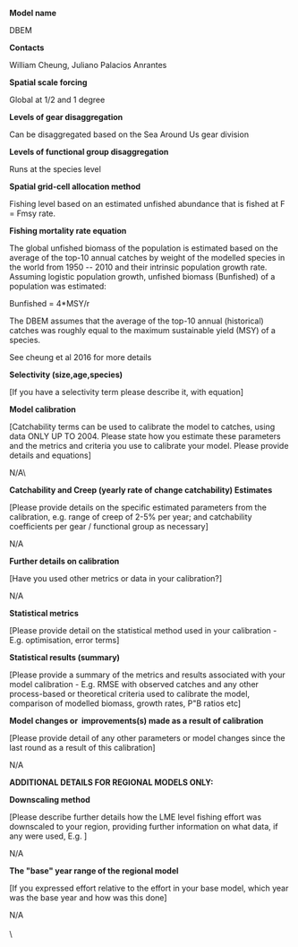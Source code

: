 **Model name**

DBEM

**Contacts**

William Cheung, Juliano Palacios Anrantes

**Spatial scale forcing**

Global at 1/2 and 1 degree

**Levels of gear disaggregation**

Can be disaggregated based on the Sea Around Us gear division

**Levels of functional group disaggregation**

Runs at the species level

**Spatial grid-cell allocation method**

Fishing level based on an estimated unfished abundance that is fished at F = Fmsy rate.

**Fishing mortality rate equation**

The global unfished biomass of the population is estimated based on the average of the top-10 annual catches by weight of the modelled species in the world from 1950 -- 2010 and their intrinsic population growth rate. Assuming logistic population growth, unfished biomass (Bunfished) of a population was estimated:

Bunfished = 4\*MSY/r

The DBEM assumes that the average of the top-10 annual (historical) catches was roughly equal to the maximum sustainable yield (MSY) of a species. 

See cheung et al 2016 for more details

**Selectivity (size,age,species)**

[If you have a selectivity term please describe it, with equation]

**Model calibration**

[Catchability terms can be used to calibrate the model to catches, using data ONLY UP TO 2004. Please state how you estimate these parameters and the metrics and criteria you use to calibrate your model. Please provide details and equations]

N/A\

**Catchability and Creep (yearly rate of change catchability) Estimates**

[Please provide details on the specific estimated parameters from the calibration, e.g. range of creep of 2-5% per year; and catchability coefficients per gear / functional group as necessary]

N/A

**Further details on calibration**

[Have you used other metrics or data in your calibration?]

N/A

**Statistical metrics**

[Please provide detail on the statistical method used in your calibration - E.g. optimisation, error terms]

**Statistical results (summary)**

[Please provide a summary of the metrics and results associated with your model calibration - E.g. RMSE with observed catches and any other process-based or theoretical criteria used to calibrate the model, comparison of modelled biomass, growth rates, P"B ratios etc]

**Model changes or  improvements(s) made as a result of calibration**

[Please provide detail of any other parameters or model changes since the last round as a result of this calibration]

N/A

**ADDITIONAL DETAILS FOR REGIONAL MODELS ONLY:**

**Downscaling method**

[Please describe further details how the LME level fishing effort was downscaled to your region, providing further information on what data, if any were used, E.g. ]

N/A

**The "base" year range of the regional model**

[If you expressed effort relative to the effort in your base model, which year was the base year and how was this done]

N/A\
\
\

